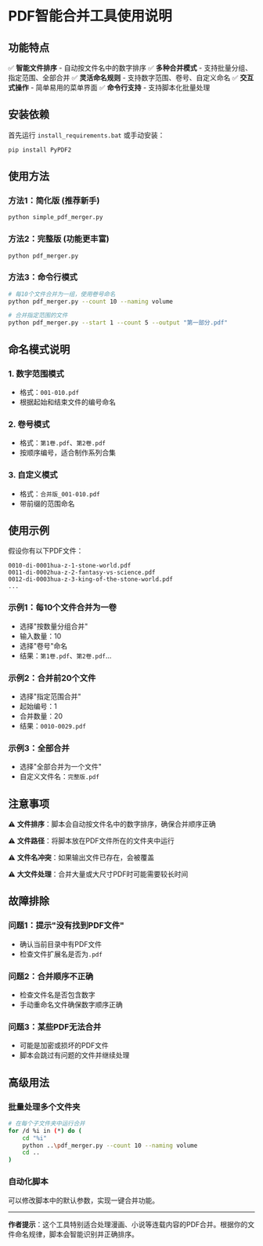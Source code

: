 # PDF智能合并工具使用说明

## 功能特点

✅ **智能文件排序** - 自动按文件名中的数字排序
✅ **多种合并模式** - 支持批量分组、指定范围、全部合并
✅ **灵活命名规则** - 支持数字范围、卷号、自定义命名
✅ **交互式操作** - 简单易用的菜单界面
✅ **命令行支持** - 支持脚本化批量处理

## 安装依赖

首先运行 `install_requirements.bat` 或手动安装：
```bash
pip install PyPDF2
```

## 使用方法

### 方法1：简化版 (推荐新手)
```bash
python simple_pdf_merger.py
```

### 方法2：完整版 (功能更丰富)
```bash
python pdf_merger.py
```

### 方法3：命令行模式
```bash
# 每10个文件合并为一组，使用卷号命名
python pdf_merger.py --count 10 --naming volume

# 合并指定范围的文件
python pdf_merger.py --start 1 --count 5 --output "第一部分.pdf"
```

## 命名模式说明

### 1. 数字范围模式
- 格式：`001-010.pdf`
- 根据起始和结束文件的编号命名

### 2. 卷号模式  
- 格式：`第1卷.pdf`、`第2卷.pdf`
- 按顺序编号，适合制作系列合集

### 3. 自定义模式
- 格式：`合并版_001-010.pdf`
- 带前缀的范围命名

## 使用示例

假设你有以下PDF文件：
```
0010-di-0001hua-z-1-stone-world.pdf
0011-di-0002hua-z-2-fantasy-vs-science.pdf
0012-di-0003hua-z-3-king-of-the-stone-world.pdf
...
```

### 示例1：每10个文件合并为一卷
- 选择"按数量分组合并"
- 输入数量：10
- 选择"卷号"命名
- 结果：`第1卷.pdf`、`第2卷.pdf`...

### 示例2：合并前20个文件
- 选择"指定范围合并"  
- 起始编号：1
- 合并数量：20
- 结果：`0010-0029.pdf`

### 示例3：全部合并
- 选择"全部合并为一个文件"
- 自定义文件名：`完整版.pdf`

## 注意事项

⚠️ **文件排序**：脚本会自动按文件名中的数字排序，确保合并顺序正确

⚠️ **文件路径**：将脚本放在PDF文件所在的文件夹中运行

⚠️ **文件名冲突**：如果输出文件已存在，会被覆盖

⚠️ **大文件处理**：合并大量或大尺寸PDF时可能需要较长时间

## 故障排除

### 问题1：提示"没有找到PDF文件"
- 确认当前目录中有PDF文件
- 检查文件扩展名是否为`.pdf`

### 问题2：合并顺序不正确
- 检查文件名是否包含数字
- 手动重命名文件确保数字顺序正确

### 问题3：某些PDF无法合并
- 可能是加密或损坏的PDF文件
- 脚本会跳过有问题的文件并继续处理

## 高级用法

### 批量处理多个文件夹
```bash
# 在每个子文件夹中运行合并
for /d %i in (*) do (
    cd "%i"
    python ..\pdf_merger.py --count 10 --naming volume
    cd ..
)
```

### 自动化脚本
可以修改脚本中的默认参数，实现一键合并功能。

---

**作者提示**：这个工具特别适合处理漫画、小说等连载内容的PDF合并。根据你的文件命名规律，脚本会智能识别并正确排序。